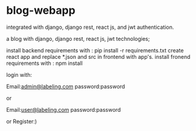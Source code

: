 # blog-webapp
integrated with django, django rest, react js, and jwt authentication.

a blog with django, django rest, react js, jwt technologies;

install backend requirements with : pip install -r requirements.txt
create react app and replace *.json and src in frontend with app's.
install fronend requirements with : npm install

login with:

Email:admin@labeling.com
password:password

or

Email:user@labeling.com
password:password

or 
Register:)

